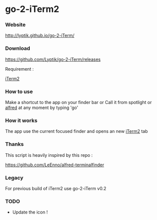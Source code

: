 go-2-iTerm2
===========

### Website

http://lyptik.github.io/go-2-iTerm/

### Download

https://github.com/Lyptik/go-2-iTerm/releases

Requirement :

[iTerm2](http://www.iterm2.com/)

### How to use

Make a shortcut to the app on your finder bar
or
Call it from spotlight or [alfred](https://www.alfredapp.com/) at any moment by typing 'go'

### How it works

The app use the current focused finder and opens an new [iTerm2](http://www.iterm2.com/) tab

### Thanks

This script is heavily inspired by this repo :

https://github.com/LeEnno/alfred-terminalfinder

### Legacy

For previous build of iTerm2 use go-2-iTerm v0.2

### TODO

- Update the icon !
